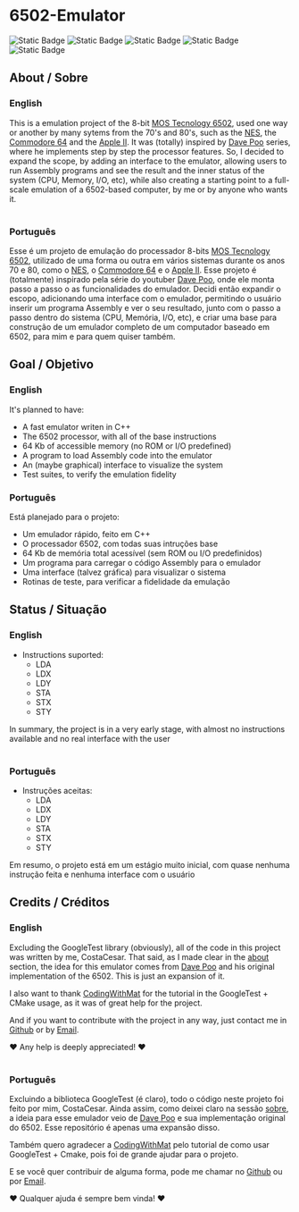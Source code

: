 # 6502-Emulator

![Static Badge](https://img.shields.io/badge/Status-Prototyping-yellow)
![Static Badge](https://img.shields.io/badge/Made_with-C%2B%2B-blue)
![Static Badge](https://img.shields.io/badge/Tests-GoogleTest-orange)
![Static Badge](https://img.shields.io/badge/Build-CMake-red)
![Static Badge](https://img.shields.io/badge/Platform-Universal-white)

## About / Sobre
### English
This is a emulation project of the 8-bit [MOS Tecnology 6502](https://en.wikipedia.org/wiki/6502), used one way or another by many sytems from the 70's and 80's, such as the
[NES](https://en.wikipedia.org/wiki/Nintendo_Entertainment_System), the [Commodore 64](https://en.wikipedia.org/wiki/Commodore_64) and the [Apple II](https://en.wikipedia.org/wiki/Apple_II).
It was (totally) inspired by [Dave Poo](https://www.youtube.com/playlist?list=PLLwK93hM93Z13TRzPx9JqTIn33feefl37) series, where he implements step by step the processor features.
So, I decided to expand the scope, by adding an interface to the emulator, allowing users to run Assembly programs and see the result and the inner status of the system (CPU, Memory, I/O, etc),
while also creating a starting point to a full-scale emulation of a 6502-based computer, by me or by anyone who wants it.
<br/>
<br/>
### Português
Esse é um projeto de emulação do processador 8-bits [MOS Tecnology 6502](https://pt.wikipedia.org/wiki/6502), utilizado de uma forma ou outra em vários sistemas durante os anos 70 e 80,
como o [NES](https://pt.wikipedia.org/wiki/Nintendo_Entertainment_System), o [Commodore 64](https://pt.wikipedia.org/wiki/Commodore_64) e o [Apple II](https://pt.wikipedia.org/wiki/Apple_II).
Esse projeto é (totalmente) inspirado pela série do youtuber [Dave Poo](https://www.youtube.com/playlist?list=PLLwK93hM93Z13TRzPx9JqTIn33feefl37), onde ele monta passo a passo o as funcionalidades
do emulador. Decidi então expandir o escopo, adicionando uma interface com o emulador, permitindo o usuário inserir um programa Assembly e ver o seu resultado, junto com o passo a passo dentro do sistema
(CPU, Memória, I/O, etc), e criar uma base para construção de um emulador completo de um computador baseado em 6502, para mim e para quem quiser também.

## Goal / Objetivo
### English
It's planned to have:
- A fast emulator writen in C++
- The 6502 processor, with all of the base instructions
- 64 Kb of accessible memory (no ROM or I/O predefined)
- A program to load Assembly code into the emulator
- An (maybe graphical) interface to visualize the system
- Test suites, to verify the emulation fidelity

### Português
Está planejado para o projeto:
- Um emulador rápido, feito em C++
- O processador 6502, com todas suas intruções base
- 64 Kb de memória total acessível (sem ROM ou I/O predefinidos)
- Um programa para carregar o código Assembly para o emulador
- Uma interface (talvez gráfica) para visualizar o sistema
- Rotinas de teste, para verificar a fidelidade da emulação

## Status / Situação
### English
- Instructions suported:
  - LDA
  - LDX
  - LDY
  - STA
  - STX
  - STY

In summary, the project is in a very early stage, with almost no instructions available and no real interface with the user
<br/>
<br/>
### Português
- Instruções aceitas:
  - LDA
  - LDX
  - LDY
  - STA
  - STX
  - STY

Em resumo, o projeto está em um estágio muito inicial, com quase nenhuma instrução feita e nenhuma interface com o usuário

## Credits / Créditos
### English
Excluding the GoogleTest library (obviously), all of the code in this project was written by me, CostaCesar. That said, as I made clear in the [about](#About-/-Sobre) section, the idea for this
emulator comes from [Dave Poo](https://www.youtube.com/playlist?list=PLLwK93hM93Z13TRzPx9JqTIn33feefl37) and his original implementation of the 6502. This is just an expansion of it.

I also want to thank [CodingWithMat](https://www.youtube.com/@codingwithmat) for the tutorial in the GoogleTest + CMake usage, as it was of great help for the project.

And if you want to contribute with the project in any way, just contact me in [Github](https://github.com/CostaCesar) or by [Email](mailto:caiocaesarmcosta@gmail.com).

❤️ Any help is deeply appreciated! ❤️
<br/>
<br/>
### Português
Excluindo a biblioteca GoogleTest (é claro), todo o código neste projeto foi feito por mim, CostaCesar. Ainda assim, como deixei claro na sessão [sobre](#About-/-Sobre), a ideia para esse
emulador veio de [Dave Poo](https://www.youtube.com/playlist?list=PLLwK93hM93Z13TRzPx9JqTIn33feefl37) e sua implementação original do 6502. Esse repositório é apenas uma expansão disso.

Também quero agradecer a [CodingWithMat](https://www.youtube.com/@codingwithmat) pelo tutorial de como usar GoogleTest + Cmake, pois foi de grande ajudar para o projeto.

E se você quer contribuir de alguma forma, pode me chamar no [Github](https://github.com/CostaCesar) ou por [Email](mailto:caiocaesarmcosta@gmail.com).

❤️ Qualquer ajuda é sempre bem vinda! ❤️
